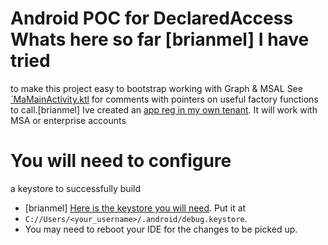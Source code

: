 # Android POC for DeclaredAccess Whats here so far [brianmel] I have tried 
to make this project easy 
to bootstrap working with 
Graph &
MSAL See [`MaMainActivity.ktl](https://github.com/AzureAD/declaredaccess/blob/dev/projects/android-ms_sec_hackathon_2023/app/src/main/java/com/sample/hackathon/declaredaccessandroid/MainActivity.kt#L11-L12) for comments with pointers on useful factory 
functions to call.[brianmel] Ive created an [app reg in my own tenant](https://github.com/AzureAD/declaredaccess/blob/dev/projects/android-ms_sec_hackathon_2023/app/src/main/res/raw/auth_config_declared_access_single_acct.json). It will work with MSA or enterprise accounts
#
# You will need to configure 
a keystore to successfully build
- [brianmel] [Here is the keystore you will need](https://github.com/AzureAD/android-complete/blob/master/gradle/debug.keystore). Put it at
- `C://Users/<your_username>/.android/debug.keystore`.
-  You may need to reboot your IDE for the changes to be picked up.

